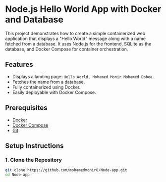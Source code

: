 # **Node.js Hello World App with Docker and Database**

This project demonstrates how to create a simple containerized web application that displays a "Hello World" message along with a name fetched from a database. It uses Node.js for the frontend, SQLite as the database, and Docker Compose for container orchestration.

## **Features**
- Displays a landing page: `Hello World, Mohamed Monir Mohamed Dobea`.
- Fetches the name from a database.
- Fully containerized using Docker.
- Easily deployable with Docker Compose.

## **Prerequisites**
- [Docker](https://www.docker.com/)
- [Docker Compose](https://docs.docker.com/compose/)
- [Git](https://git-scm.com/)

## **Setup Instructions**

### **1. Clone the Repository**
```bash
git clone https://github.com/mohamedmonir0/Node-app.git
cd Node-app
